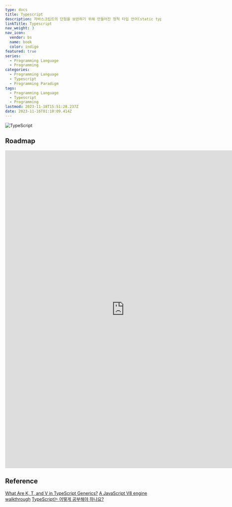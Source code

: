 ```yaml
---
type: docs
title: Typescript
description: 자바스크립트의 단점을 보완하기 위해 만들어진 정적 타입 언어(static type language)
linkTitle: Typescript
nav_weight: 3
nav_icon:
  vendor: bs
  name: book
  color: indigo
featured: true
series:
  - Programming Language
  - Programming
categories:
  - Programming Language
  - Typescript
  - Programming Paradigm
tags:
  - Programming Language
  - Typescript
  - Programming
lastmod: 2023-11-18T15:51:28.237Z
date: 2023-11-16T01:10:09.414Z
---
```


![TypeScript](/programming/typescript.png#center)

## Roadmap

<p align="center">
<iframe width="768" height="1024" src="https://roadmap.sh/typescript?s=652b754df43a58c923ce9d26" frameborder="0" allow="accelerometer; autoplay; encrypted-media; gyroscope; picture-in-picture" allowfullscreen></iframe>
</p>

## Reference

[What Are K, T, and V in TypeScript Generics?](https://medium.com/frontend-canteen/what-are-k-t-and-v-in-typescript-generics-9fabe1d0f0f3)
[A JavaScript V8 engine walkthrough](https://garden.bradwoods.io/experiments/js-engine/basic)
[TypeScript는 어떻게 공부해야 하나요?](https://yozm.wishket.com/magazine/detail/1376/)
